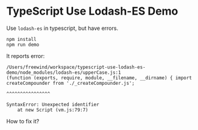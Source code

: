 TypeScript Use Lodash-ES Demo
=============================

Use `lodash-es` in typescript, but have errors.

```
npm install
npm run demo
```

It reports error:

```
/Users/freewind/workspace/typescript-use-lodash-es-demo/node_modules/lodash-es/upperCase.js:1
(function (exports, require, module, __filename, __dirname) { import createCompounder from './_createCompounder.js';
                                                                     ^^^^^^^^^^^^^^^^

SyntaxError: Unexpected identifier
    at new Script (vm.js:79:7)

```

How to fix it?
